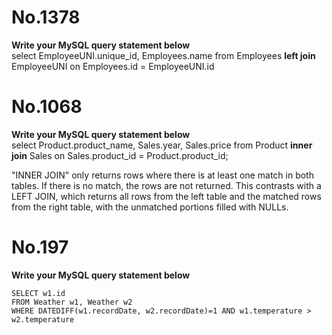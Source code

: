 # No.1378
**Write your MySQL query statement below**  
select EmployeeUNI.unique_id, Employees.name
from Employees **left join** EmployeeUNI
on Employees.id = EmployeeUNI.id

# No.1068
**Write your MySQL query statement below**  
select Product.product_name, Sales.year, Sales.price
from Product **inner join** Sales
on Sales.product_id = Product.product_id;

"INNER JOIN" only returns rows where there is at least one match in both tables. If there is no match, the rows are not returned. 
This contrasts with a LEFT JOIN, which returns all rows from the left table and the matched rows from the right table, with the unmatched portions filled with NULLs.

# No.197
**Write your MySQL query statement below**
```
SELECT w1.id
FROM Weather w1, Weather w2
WHERE DATEDIFF(w1.recordDate, w2.recordDate)=1 AND w1.temperature > w2.temperature
```

